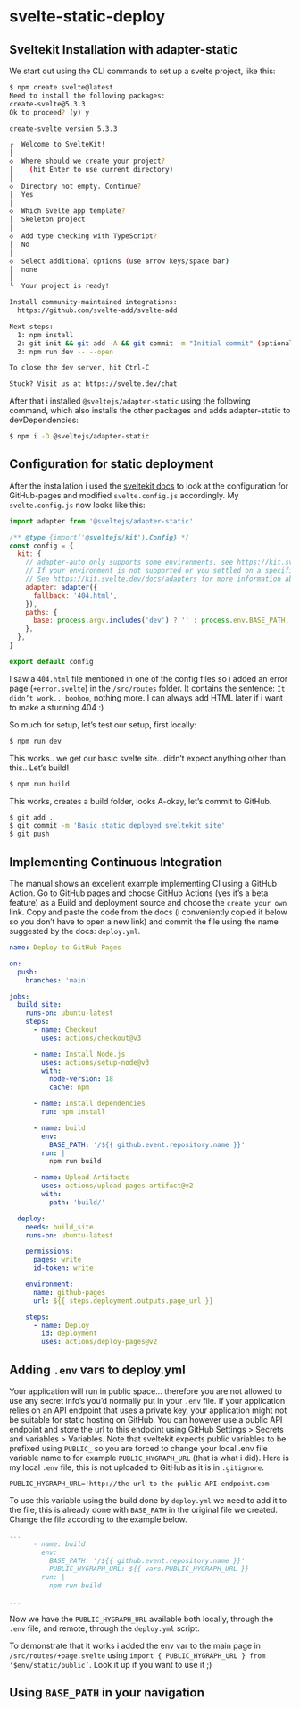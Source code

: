 # svelte-static-deploy

## Sveltekit Installation with adapter-static

We start out using the CLI commands to set up a svelte project, like this:

```bash
$ npm create svelte@latest
Need to install the following packages:
create-svelte@5.3.3
Ok to proceed? (y) y

create-svelte version 5.3.3

┌  Welcome to SvelteKit!
│
◇  Where should we create your project?
│    (hit Enter to use current directory)
│
◇  Directory not empty. Continue?
│  Yes
│
◇  Which Svelte app template?
│  Skeleton project
│
◇  Add type checking with TypeScript?
│  No
│
◇  Select additional options (use arrow keys/space bar)
│  none
│
└  Your project is ready!

Install community-maintained integrations:
  https://github.com/svelte-add/svelte-add

Next steps:
  1: npm install
  2: git init && git add -A && git commit -m "Initial commit" (optional)
  3: npm run dev -- --open

To close the dev server, hit Ctrl-C

Stuck? Visit us at https://svelte.dev/chat
```

After that i installed `@sveltejs/adapter-static` using the following command, which also installs the other packages and adds adapter-static to devDependencies:

```bash
$ npm i -D @sveltejs/adapter-static
```

## Configuration for static deployment

After the installation i used the [sveltekit docs](https://kit.svelte.dev/docs/adapter-static#github-pages) to look at the configuration for GitHub-pages and modified `svelte.config.js` accordingly. My `svelte.config.js` now looks like this:

```js
import adapter from '@sveltejs/adapter-static'

/** @type {import('@sveltejs/kit').Config} */
const config = {
  kit: {
    // adapter-auto only supports some environments, see https://kit.svelte.dev/docs/adapter-auto for a list.
    // If your environment is not supported or you settled on a specific environment, switch out the adapter.
    // See https://kit.svelte.dev/docs/adapters for more information about adapters.
    adapter: adapter({
      fallback: '404.html',
    }),
    paths: {
      base: process.argv.includes('dev') ? '' : process.env.BASE_PATH,
    },
  },
}

export default config
```

I saw a `404.html` file mentioned in one of the config files so i added an error page (`+error.svelte`) in the `/src/routes` folder. It contains the sentence: `It didn’t work.. boohoo`, nothing more. I can always add HTML later if i want to make a stunning 404 :)

So much for setup, let’s test our setup, first locally:
```bash
$ npm run dev
```

This works.. we get our basic svelte site.. didn’t expect anything other than this.. Let’s build!

```bash
$ npm run build
```

This works, creates a build folder, looks A-okay, let’s commit to GitHub.

```bash
$ git add .
$ git commit -m 'Basic static deployed sveltekit site'
$ git push
```

## Implementing Continuous Integration

The manual shows an excellent example implementing CI using a GitHub Action. Go to GitHub pages and choose GitHub Actions (yes it’s a beta feature) as a Build and deployment source and choose the `create your own` link. Copy and paste the code from the docs (i conveniently copied it below so you don’t have to open a new link) and commit the file using the name suggested by the docs: `deploy.yml`.

```yml
name: Deploy to GitHub Pages

on:
  push:
    branches: 'main'

jobs:
  build_site:
    runs-on: ubuntu-latest
    steps:
      - name: Checkout
        uses: actions/checkout@v3

      - name: Install Node.js
        uses: actions/setup-node@v3
        with:
          node-version: 18
          cache: npm

      - name: Install dependencies
        run: npm install

      - name: build
        env:
          BASE_PATH: '/${{ github.event.repository.name }}'
        run: |
          npm run build

      - name: Upload Artifacts
        uses: actions/upload-pages-artifact@v2
        with:
          path: 'build/'

  deploy:
    needs: build_site
    runs-on: ubuntu-latest

    permissions:
      pages: write
      id-token: write

    environment:
      name: github-pages
      url: ${{ steps.deployment.outputs.page_url }}

    steps:
      - name: Deploy
        id: deployment
        uses: actions/deploy-pages@v2
```

## Adding `.env` vars to deploy.yml

Your application will run in public space… therefore you are not allowed to use any secret info’s you’d normally put in your `.env` file. If your application relies on an API endpoint that uses a private key, your application might not be suitable for static hosting on GitHub. You can however use a public API endpoint and store the url to this endpoint using GitHub Settings > Secrets and variables > Variables. Note that sveltekit expects public variables to be prefixed using `PUBLIC_` so you are forced to change your local .env file variable name to for example `PUBLIC_HYGRAPH_URL` (that is what i did). Here is my local `.env` file, this is not uploaded to GitHub as it is in `.gitignore`.

```env
PUBLIC_HYGRAPH_URL='http://the-url-to-the-public-API-endpoint.com'
```

To use this variable using the build done by `deploy.yml` we need to add it to the file, this is already done with `BASE_PATH` in the original file we created. Change the file according to the example below.

```yml
...
      - name: build
        env:
          BASE_PATH: '/${{ github.event.repository.name }}'
          PUBLIC_HYGRAPH_URL: ${{ vars.PUBLIC_HYGRAPH_URL }}
        run: |
          npm run build

...
```

Now we have the `PUBLIC_HYGRAPH_URL` available both locally, through the `.env` file, and remote, through the `deploy.yml` script.

To demonstrate that it works i added the env var to the main page in `/src/routes/+page.svelte` using `import { PUBLIC_HYGRAPH_URL } from '$env/static/public’`. Look it up if you want to use it ;)

## Using `BASE_PATH` in your navigation
